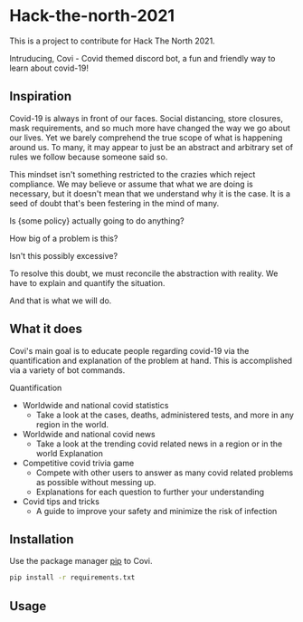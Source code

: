 # Hack-the-north-2021

This is a project to contribute for Hack The North 2021. 

Intruducing, Covi - Covid themed discord bot, a fun and friendly way to learn about covid-19!

## Inspiration

Covid-19 is always in front of our faces. Social distancing, store closures, mask requirements, and so much more have changed the way we go about our lives. Yet we barely comprehend the true scope of what is happening around us. To many, it may appear to just be an abstract and arbitrary set of rules we follow because someone said so.

This mindset isn't something restricted to the crazies which reject compliance. We may believe or assume that what we are doing is necessary, but it doesn't mean that we understand why it is the case. It is a seed of doubt that's been festering in the mind of many.

Is {some policy} actually going to do anything?

How big of a problem is this?

Isn't this possibly excessive?

To resolve this doubt, we must reconcile the abstraction with reality. We have to explain and quantify the situation.

And that is what we will do.


## What it does

Covi's main goal is to educate people regarding covid-19 via the quantification and explanation of the problem at hand. This is accomplished via a variety of bot commands.

Quantification
- Worldwide and national covid statistics
    - Take a look at the cases, deaths, administered tests, and more in any region in the world.
- Worldwide and national covid news
    - Take a look at the trending covid related news in a region or in the world
Explanation
- Competitive covid trivia game
    - Compete with other users to answer as many covid related problems as possible without messing up.
    - Explanations for each question to further your understanding
- Covid tips and tricks
    - A guide to improve your safety and minimize the risk of infection


## Installation

Use the package manager [pip](https://pip.pypa.io/en/stable/) to Covi.

```bash
pip install -r requirements.txt
```

## Usage

